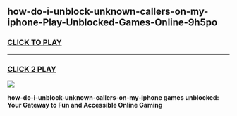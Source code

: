 
## how-do-i-unblock-unknown-callers-on-my-iphone-Play-Unblocked-Games-Online-9h5po
<h3>
<a href="https://premium76.site?title=how-do-i-unblock-unknown-callers-on-my-iphone&ref=25A">CLICK TO PLAY</a></h3>
<hr>

<h3>
<a href="https://premium76.site?title=how-do-i-unblock-unknown-callers-on-my-iphone&ref=25A">CLICK 2 PLAY</a>
  
</h3>

<a href="https://premium76.site?title=how-do-i-unblock-unknown-callers-on-my-iphone&ref=25A"><img src="https://clearcache.store/games.png"></a>


**how-do-i-unblock-unknown-callers-on-my-iphone games unblocked: Your Gateway to Fun and Accessible Online Gaming**
